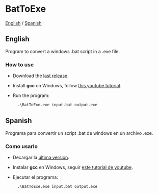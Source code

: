 # BatToExe
[English](#english) / [Spanish](#spanish)

## English [](#english)
Program to convert a windows .bat script in a .exe file.

### How to use
* Download the [last release](https://github.com/AngelCen14/Only4/releases/).
* Install **gcc** on Windows, follow [this youtube tutorial](https://www.youtube.com/watch?v=k6juv3mIr9o&t=55s).
* Run the program:

    ```bat
      .\BatToExe.exe input.bat output.exe
    ```


## Spanish [](#spanish)
Programa para convertir un script .bat de windows en un archivo .exe.

### Como usarlo
* Decargar la [última version](https://github.com/AngelCen14/Only4/releases/).
* Instalar **gcc** en Windows, seguir [este tutorial de youtube](https://www.youtube.com/watch?v=k6juv3mIr9o&t=55s).
* Ejecutar el programa:

    ```bat
      .\BatToExe.exe input.bat output.exe
    ```

